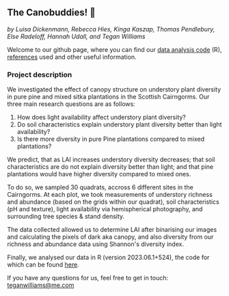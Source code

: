 ## The Canobuddies! :evergreen_tree:
*by Luisa Dickenmann, Rebecca Hies, Kinga Kaszap, Thomas Pendlebury, Else Radeloff, Hannah Udall, and Tegan Williams*

Welcome to our github page, where you can find our [data analysis code](/rcode.R) (R), [references](/references) used and other useful information. 

### Project description
We investigated the effect of canopy structure on understory plant diversity in pure pine and mixed sitka plantations in the Scottish Cairngorms. Our three main research questions are as follows:

1) How does light availability affect understory plant diversity?
2) Do soil characteristics explain understory plant diversity better than light availability?
3) Is there more diversity in pure Pine plantations compared to mixed plantations?

We predict, that as LAI increases understory diversity decreases; that soil characteristics are do not explain diversity better than light; and that pine plantations would have higher diversity compared to mixed ones.

To do so, we sampled 30 quadrats, accross 6 different sites in the Cairngorms. At each plot, we took measurements of understory richness and abundance (based on the grids within our quadrat), soil characteristics (pH and texture), light availability via hemispherical photography, and surrounding tree species & stand density. 

The data collected allowed us to determine LAI after binarising our images and calculating the pixels of dark aka canopy,  and also diversity from our richness and abundance data using Shannon's diversity index. 

Finally, we analysed our data in R (version 2023.06.1+524), the code for which can be found [here](/rcode.R). 

If you have any questions for us, feel free to get in touch: teganwilliams@me.com
